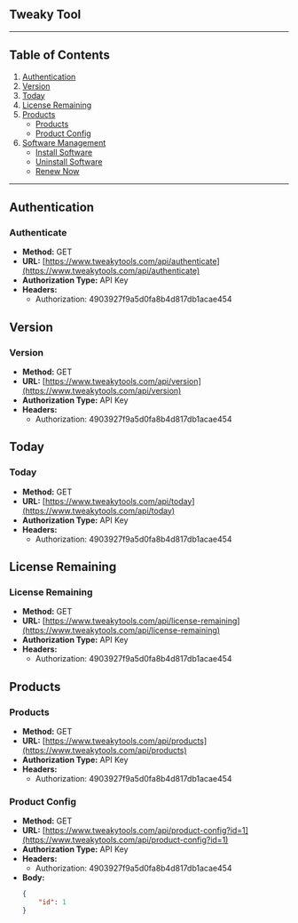 ## Tweaky Tool
---
## Table of Contents

1. [Authentication](#authentication)
2. [Version](#version)
3. [Today](#today)
4. [License Remaining](#license-remaining)
5. [Products](#products)
   - [Products](#products)
   - [Product Config](#product-config)
6. [Software Management](#software-management)
   - [Install Software](#install-software)
   - [Uninstall Software](#uninstall-software)
   - [Renew Now](#renew-now)

---

## Authentication

### Authenticate

- **Method:** GET
- **URL:** [https://www.tweakytools.com/api/authenticate](https://www.tweakytools.com/api/authenticate)
- **Authorization Type:** API Key
- **Headers:**
  - Authorization: 4903927f9a5d0fa8b4d817db1acae454

## Version

### Version

- **Method:** GET
- **URL:** [https://www.tweakytools.com/api/version](https://www.tweakytools.com/api/version)
- **Authorization Type:** API Key
- **Headers:**
  - Authorization: 4903927f9a5d0fa8b4d817db1acae454

## Today

### Today

- **Method:** GET
- **URL:** [https://www.tweakytools.com/api/today](https://www.tweakytools.com/api/today)
- **Authorization Type:** API Key
- **Headers:**
  - Authorization: 4903927f9a5d0fa8b4d817db1acae454

## License Remaining

### License Remaining

- **Method:** GET
- **URL:** [https://www.tweakytools.com/api/license-remaining](https://www.tweakytools.com/api/license-remaining)
- **Authorization Type:** API Key
- **Headers:**
  - Authorization: 4903927f9a5d0fa8b4d817db1acae454

## Products

### Products

- **Method:** GET
- **URL:** [https://www.tweakytools.com/api/products](https://www.tweakytools.com/api/products)
- **Authorization Type:** API Key
- **Headers:**
  - Authorization: 4903927f9a5d0fa8b4d817db1acae454

### Product Config

- **Method:** GET
- **URL:** [https://www.tweakytools.com/api/product-config?id=1](https://www.tweakytools.com/api/product-config?id=1)
- **Authorization Type:** API Key
- **Headers:**
  - Authorization: 4903927f9a5d0fa8b4d817db1acae454
- **Body:**
  ```json
  {
      "id": 1
  }
